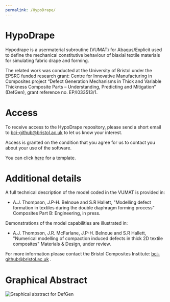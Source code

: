 ```yaml
---
permalink: /HypoDrape/
---
```


# HypoDrape
Hypodrape is a usermaterial subroutine (VUMAT) for Abaqus/Explicit used to define the mechanical constitutive behaviour of biaxial textile materials for simulating fabric drape and forming. 

The related work was conducted at the University of Bristol under the EPSRC funded research grant: Centre for Innovative Manufacturing in Composites project 
“Defect Generation Mechanisms in Thick and Variable Thickness Composite Parts – Understanding, Predicting and Mitigation” (DefGen), grant reference no. EP/I033513/1.

# Access
To receive access to the HypoDrape repository, please send a short email to bci-github@bristol.ac.uk to let us know your interest. 

Access is granted on the condition that you agree for us to contact you about your use of the software.

You can click [here](mailto:bci-github@bristol.ac.uk?subject=Access%20to%20HypoDrape%20repository&body=Dear%20BCI%2C%20%0D%0A%0D%0AI%20would%20like%20to%20request%20access%20to%20your%20GitHub%20repository%20for%20HypoDrape.%20%0D%0A%0D%0ABest%20wishes%2C%20%0D%0A%3Cname%3E%0D%0A%3Coptional%20affiliation%3E) for a template.

# Additional details

A full technical description of the model coded in the VUMAT is provided in:
* A.J. Thompson, J.P-H. Belnoue and S.R Hallett, "Modelling defect formation in textiles during the double diaphragm forming process" 
Composites Part B: Engineering, in press.

Demonstrations of the model capabilities are illustrated in:
* A.J. Thompson, J.R. McFarlane, J.P-H. Belnoue and S.R Hallett, "Numerical modelling of compaction induced defects in thick 2D textile composites" 
Materials & Design, under review.

For more information please contact the Bristol Composites Institute: bci-github@bristol.ac.uk . 

# Graphical Abstract

![Graphical abstract for DefGen](https://user-images.githubusercontent.com/55884249/90501702-a45ff800-e144-11ea-9249-05235b5ec827.jpg "DefGen")